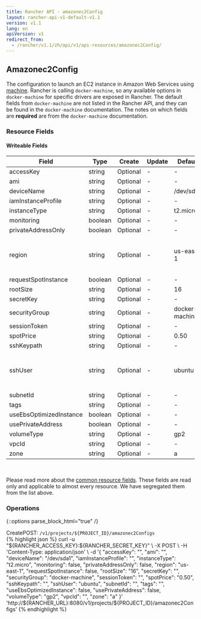 ```yaml
---
title: Rancher API - amazonec2Config
layout: rancher-api-v1-default-v1.1
version: v1.1
lang: en
apiVersion: v1
redirect_from:
  - /rancher/v1.1/zh/api/v1/api-resources/amazonec2Config/
---
```


## Amazonec2Config

The configuration to launch an EC2 instance in Amazon Web Services using [machine]({{site.baseurl}}/rancher/{{page.version}}/{{page.lang}}/api/{{page.apiVersion}}/api-resources/machine). Rancher is calling `docker-machine`, so any available options in `docker-machine` for specific drivers are exposed in Rancher. The default fields from `docker-machine` are not listed in the Rancher API, and they can be found in the `docker-machine` documentation. The notes on which fields are **required** are from the `docker-machine` documentation.

### Resource Fields

#### Writeable Fields

Field | Type | Create | Update | Default | Notes
---|---|---|---|---|---
accessKey | string | Optional | - | - | 
ami | string | Optional | - | - | 
deviceName | string | Optional | - | /dev/sda1 | 
iamInstanceProfile | string | Optional | - | - | 
instanceType | string | Optional | - | t2.micro | 
monitoring | boolean | Optional | - | - | 
privateAddressOnly | boolean | Optional | - | - | 
region | string | Optional | - | us-east-1 | The region to use when launching the host
requestSpotInstance | boolean | Optional | - | - | 
rootSize | string | Optional | - | 16 | 
secretKey | string | Optional | - | - | 
securityGroup | string | Optional | - | docker-machine | 
sessionToken | string | Optional | - | - | 
spotPrice | string | Optional | - | 0.50 | 
sshKeypath | string | Optional | - | - | 
sshUser | string | Optional | - | ubuntu | The ssh username to use to ssh into the host
subnetId | string | Optional | - | - | 
tags | string | Optional | - | - | 
useEbsOptimizedInstance | boolean | Optional | - | - | 
usePrivateAddress | boolean | Optional | - | - | 
volumeType | string | Optional | - | gp2 | 
vpcId | string | Optional | - | - | 
zone | string | Optional | - | a | 



<br>

Please read more about the [common resource fields]({{site.baseurl}}/rancher/{{page.version}}/{{page.lang}}/api/{{page.apiVersion}}/common/). These fields are read only and applicable to almost every resource. We have segregated them from the list above.

### Operations
{::options parse_block_html="true" /}
<a id="create"></a>
<div class="action"><span class="header">Create<span class="headerright">POST:  <code>/v1/projects/${PROJECT_ID}/amazonec2Configs</code></span></span>
<div class="action-contents"> {% highlight json %}
curl -u "${RANCHER_ACCESS_KEY}:${RANCHER_SECRET_KEY}" \
-X POST \
-H 'Content-Type: application/json' \
-d '{
	"accessKey": "",
	"ami": "",
	"deviceName": "/dev/sda1",
	"iamInstanceProfile": "",
	"instanceType": "t2.micro",
	"monitoring": false,
	"privateAddressOnly": false,
	"region": "us-east-1",
	"requestSpotInstance": false,
	"rootSize": "16",
	"secretKey": "",
	"securityGroup": "docker-machine",
	"sessionToken": "",
	"spotPrice": "0.50",
	"sshKeypath": "",
	"sshUser": "ubuntu",
	"subnetId": "",
	"tags": "",
	"useEbsOptimizedInstance": false,
	"usePrivateAddress": false,
	"volumeType": "gp2",
	"vpcId": "",
	"zone": "a"
}' 'http://${RANCHER_URL}:8080/v1/projects/${PROJECT_ID}/amazonec2Configs'
{% endhighlight %}
</div></div>



